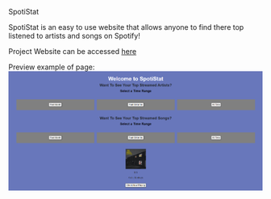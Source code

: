 SpotiStat

SpotiStat is an easy to use website that allows anyone to find there top listened to artists and songs on Spotify!

Project Website can be accessed [here](https://spoti-stat.vercel.app/)

Preview example of page:
![alt text](https://github.com/MatthewCurtis4/SpotiStat/blob/master/express/preview.png)

